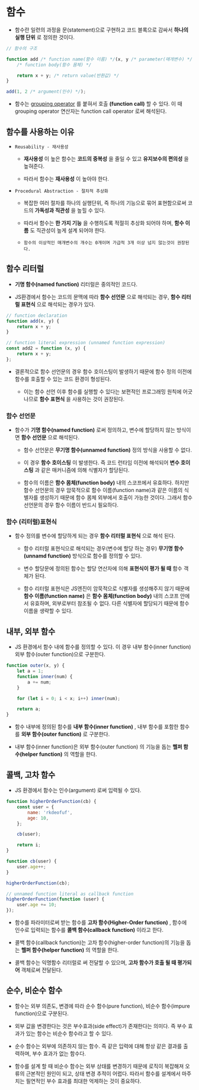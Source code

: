 # 함수

- 함수란 일련의 과정을 문(statement)으로 구현하고 코드 블록으로 감싸서 **하나의 실행 단위** 로 정의한 것이다.

```javascript
// 함수의 구조

function add /* function name(함수 이름) */(x, y /* parameter(매개변수) */) {
	/* function body(함수 몸체) */

	return x + y; /* return value(반환값) */
}

add(1, 2 /* argument(인수) */);
```

- 함수는 [grouping operator](./5.operator.md#그룹-연산자---grouping-operator) 를 붙혀서 호출 **(function call)** 할 수 있다. 이 때 grouping operator 연산자는 function call operator 로써 해석된다.

## 함수를 사용하는 이유

- `Reusability - 재사용성`

  - **재사용성** 이 높은 함수는 **코드의 중복성** 을 줄일 수 있고 **유지보수의 편의성** 을 높혀준다.

  - 따라서 함수는 **재사용성** 이 높아야 한다.

- `Procedural Abstraction - 절차적 추상화`

  - 복잡한 여러 절차를 하나의 실행단위, 즉 하나의 기능으로 묶어 표현함으로써 코드의 **가독성과 직관성** 을 높힐 수 있다.

  - 따라서 함수는 **한 가지 기능** 을 수행하도록 적절히 추상화 되어야 하며, **함수 이름** 도 직관성이 높게 설계 되어야 한다.

  - `함수의 이상적인 매개변수의 개수는 0개이며 가급적 3개 이상 넘지 않는것이 권장된다.`

## 함수 리터럴

- **기명 함수(named function)** 리터럴은 중의적인 코드다.

- JS환경에서 함수는 코드의 문맥에 따라 **함수 선언문** 으로 해석되는 경우, **함수 리터럴 표현식** 으로 해석되는 경우가 있다.

```javascript
// function declaration
function add(x, y) {
	return x + y;
}

// function literal expression (unnamed function expression)
const add2 = function (x, y) {
	return x + y;
};
```

- 결론적으로 함수 선언문의 경우 함수 호이스팅이 발생하기 때문에 함수 정의 이전에 함수를 호출할 수 있는 코드 환경이 형성된다.

  - 이는 함수 선언 이후 함수를 실행할 수 있다는 보편적인 프로그래밍 원칙에 어긋나므로 **함수 표현식** 을 사용하는 것이 권장된다.

### 함수 선언문

- 함수가 **기명 함수(named function)** 로써 정의하고, 변수에 할당하지 않는 방식이면 **함수 선언문** 으로 해석된다.

  - 함수 선언문은 **무기명 함수(unnamed function)** 정의 방식을 사용할 수 없다.

  - 이 경우 **함수 호이스팅** 이 발생한다. 즉 코드 런타임 이전에 해석되어 **변수 호이스팅** 과 같은 매커니즘에 의해 식별자가 할당된다.

  - 함수의 이름은 **함수 몸체(function body)** 내의 스코프에서 유효하다. 하지만 함수 선언문의 경우 암묵적으로 함수 이름(function name)과 같은 이름의 식별자를 생성하기 때문에 함수 몸체 외부에서 호출이 가능한 것이다. 그래서 함수 선언문의 경우 함수 이름이 반드시 필요하다.

### 함수 (리터럴)표현식

- 함수 정의를 변수에 할당하게 되는 경우 **함수 리터럴 표현식** 으로 해석 된다.

  - 함수 리터럴 표현식으로 해석되는 경우(변수에 할당 하는 경우) **무기명 함수(unnamd function)** 방식으로 함수를 정의할 수 있다.

  - 변수 할당문에 정의된 함수는 할당 연산자에 의해 **표현식이 평가 될 때** 함수 객체가 된다.

  - 함수 리터럴 표현식은 JS엔진이 암묵적으로 식별자를 생성해주지 않기 때문에 **함수 이름(function name)** 은 **함수 몸체(function body)** 내의 스코프 안에서 유효하며, 외부로부터 참조될 수 없다. 다른 식별자에 할당되기 때문에 함수 이름을 생략할 수 있다.

## 내부, 외부 함수

- JS 환경에서 함수 내에 함수를 정의할 수 있다. 이 경우 내부 함수(inner function) 외부 함수(outer function)으로 구분한다.

```javascript
function outer(x, y) {
	let a = 1;
	function inner(num) {
		a += num;
	}

	for (let i = 0; i < x; i++) inner(num);

	return a;
}
```

- 함수 내부에 정의된 함수를 **내부 함수(inner function)** , 내부 함수를 포함한 함수를 **외부 함수(outer function)** 로 구분한다.

- 내부 함수(inner function)은 외부 함수(outer function) 의 기능을 돕는 **헬퍼 함수(helper function)** 의 역할을 한다.

## 콜백, 고차 함수

- JS 환경에서 함수는 인수(argument) 로써 입력될 수 있다.

```javascript
function higherOrderFunction(cb) {
	const user = {
		name: 'rkdeofuf',
		age: 10,
	};

	cb(user);

	return i;
}

function cb(user) {
	user.age++;
}

higherOrderFunction(cb);

// unnamed function literal as callback function
higherOrderFunction(function (user) {
	user.age += 10;
});
```

- 함수를 파라미터로써 받는 함수를 **고차 함수(Higher-Order function)** , 함수에 인수로 입력되는 함수를 **콜백 함수(callback function)** 이라고 한다.

- 콜백 함수(callback function)는 고차 함수(higher-order function)의 기능을 돕는 **헬퍼 함수(helper function)** 의 역할을 한다.

- 콜백 함수는 익명함수 리터럴로 써 전달할 수 있으며, **고차 함수가 호출 될 때 평가되어** 객체로써 전달된다.

## 순수, 비순수 함수

- 함수는 외부 의존도, 변경에 따라 순수 함수(pure function), 비순수 함수(impure function)으로 구분된다.

- 외부 값을 변경한다는 것은 부수효과(side effect)가 존재한다는 의미다. 즉 부수 효과가 있는 함수는 비순수 함수라고 할 수 있다.

- 순수 함수는 외부에 의존하지 않는 함수. 즉 같은 입력에 대해 항상 같은 결과를 출력하며, 부수 효과가 없는 함수다.

- 함수를 설계 할 때 비순수 함수는 외부 상태를 변경하기 때문에 로직이 복잡해져 오류의 근본적인 원인이 되고, 상태 변경 추적이 어렵다. 따라서 함수를 설계에서 마주치는 필연적인 부수 효과를 최대한 억제하는 것이 중요하다.
